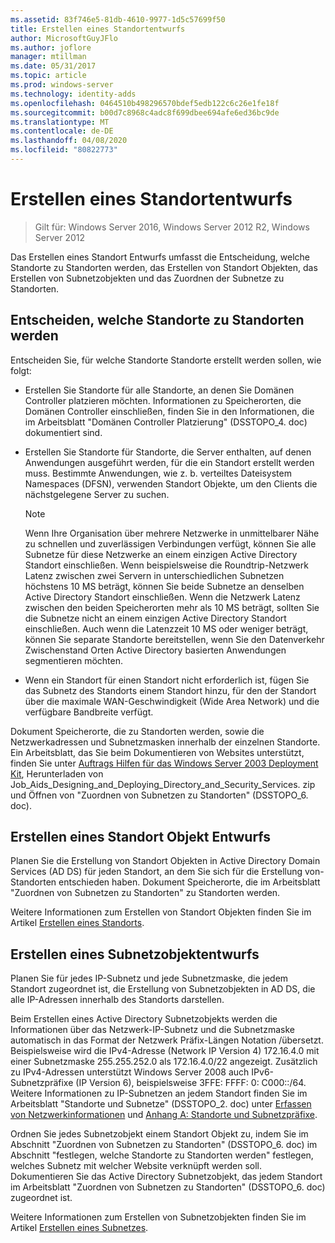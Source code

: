 ```yaml
---
ms.assetid: 83f746e5-81db-4610-9977-1d5c57699f50
title: Erstellen eines Standortentwurfs
author: MicrosoftGuyJFlo
ms.author: joflore
manager: mtillman
ms.date: 05/31/2017
ms.topic: article
ms.prod: windows-server
ms.technology: identity-adds
ms.openlocfilehash: 0464510b498296570bdef5edb122c6c26e1fe18f
ms.sourcegitcommit: b00d7c8968c4adc8f699dbee694afe6ed36bc9de
ms.translationtype: MT
ms.contentlocale: de-DE
ms.lasthandoff: 04/08/2020
ms.locfileid: "80822773"
---
```

# <a name="creating-a-site-design"></a>Erstellen eines Standortentwurfs

>Gilt für: Windows Server 2016, Windows Server 2012 R2, Windows Server 2012

Das Erstellen eines Standort Entwurfs umfasst die Entscheidung, welche Standorte zu Standorten werden, das Erstellen von Standort Objekten, das Erstellen von Subnetzobjekten und das Zuordnen der Subnetze zu Standorten.  
  
## <a name="deciding-which-locations-will-become-sites"></a>Entscheiden, welche Standorte zu Standorten werden

Entscheiden Sie, für welche Standorte Standorte erstellt werden sollen, wie folgt:  
  
- Erstellen Sie Standorte für alle Standorte, an denen Sie Domänen Controller platzieren möchten. Informationen zu Speicherorten, die Domänen Controller einschließen, finden Sie in den Informationen, die im Arbeitsblatt "Domänen Controller Platzierung" (DSSTOPO_4. doc) dokumentiert sind.  
- Erstellen Sie Standorte für Standorte, die Server enthalten, auf denen Anwendungen ausgeführt werden, für die ein Standort erstellt werden muss. Bestimmte Anwendungen, wie z. b. verteiltes Dateisystem Namespaces (DFSN), verwenden Standort Objekte, um den Clients die nächstgelegene Server zu suchen.  

   > [!NOTE]  
   > Wenn Ihre Organisation über mehrere Netzwerke in unmittelbarer Nähe zu schnellen und zuverlässigen Verbindungen verfügt, können Sie alle Subnetze für diese Netzwerke an einem einzigen Active Directory Standort einschließen. Wenn beispielsweise die Roundtrip-Netzwerk Latenz zwischen zwei Servern in unterschiedlichen Subnetzen höchstens 10 MS beträgt, können Sie beide Subnetze an denselben Active Directory Standort einschließen. Wenn die Netzwerk Latenz zwischen den beiden Speicherorten mehr als 10 MS beträgt, sollten Sie die Subnetze nicht an einem einzigen Active Directory Standort einschließen. Auch wenn die Latenzzeit 10 MS oder weniger beträgt, können Sie separate Standorte bereitstellen, wenn Sie den Datenverkehr Zwischenstand Orten Active Directory basierten Anwendungen segmentieren möchten.  

- Wenn ein Standort für einen Standort nicht erforderlich ist, fügen Sie das Subnetz des Standorts einem Standort hinzu, für den der Standort über die maximale WAN-Geschwindigkeit (Wide Area Network) und die verfügbare Bandbreite verfügt.  
  
Dokument Speicherorte, die zu Standorten werden, sowie die Netzwerkadressen und Subnetzmasken innerhalb der einzelnen Standorte. Ein Arbeitsblatt, das Sie beim Dokumentieren von Websites unterstützt, finden Sie unter [Auftrags Hilfen für das Windows Server 2003 Deployment Kit](https://go.microsoft.com/fwlink/?LinkID=102558), Herunterladen von Job_Aids_Designing_and_Deploying_Directory_and_Security_Services. zip und Öffnen von "Zuordnen von Subnetzen zu Standorten" (DSSTOPO_6. doc).  
  
## <a name="creating-a-site-object-design"></a>Erstellen eines Standort Objekt Entwurfs

Planen Sie die Erstellung von Standort Objekten in Active Directory Domain Services (AD DS) für jeden Standort, an dem Sie sich für die Erstellung von-Standorten entschieden haben. Dokument Speicherorte, die im Arbeitsblatt "Zuordnen von Subnetzen zu Standorten" zu Standorten werden.  
  
Weitere Informationen zum Erstellen von Standort Objekten finden Sie im Artikel [Erstellen eines Standorts](https://go.microsoft.com/fwlink/?LinkId=107067).  
  
## <a name="creating-a-subnet-object-design"></a>Erstellen eines Subnetzobjektentwurfs

Planen Sie für jedes IP-Subnetz und jede Subnetzmaske, die jedem Standort zugeordnet ist, die Erstellung von Subnetzobjekten in AD DS, die alle IP-Adressen innerhalb des Standorts darstellen.  
  
Beim Erstellen eines Active Directory Subnetzobjekts werden die Informationen über das Netzwerk-IP-Subnetz und die Subnetzmaske automatisch in das Format der Netzwerk Präfix-Längen Notation <IP address>/<prefix length>übersetzt. Beispielsweise wird die IPv4-Adresse (Network IP Version 4) 172.16.4.0 mit einer Subnetzmaske 255.255.252.0 als 172.16.4.0/22 angezeigt. Zusätzlich zu IPv4-Adressen unterstützt Windows Server 2008 auch IPv6-Subnetzpräfixe (IP Version 6), beispielsweise 3FFE: FFFF: 0: C000::/64. Weitere Informationen zu IP-Subnetzen an jedem Standort finden Sie im Arbeitsblatt "Standorte und Subnetze" (DSSTOPO_2. doc) unter [Erfassen von Netzwerkinformationen](../../ad-ds/plan/Collecting-Network-Information.md) und [Anhang A: Standorte und Subnetzpräfixe](Appendix-A--Locations-and-Subnet-Prefixes.md).  
  
Ordnen Sie jedes Subnetzobjekt einem Standort Objekt zu, indem Sie im Abschnitt "Zuordnen von Subnetzen zu Standorten" (DSSTOPO_6. doc) im Abschnitt "festlegen, welche Standorte zu Standorten werden" festlegen, welches Subnetz mit welcher Website verknüpft werden soll. Dokumentieren Sie das Active Directory Subnetzobjekt, das jedem Standort im Arbeitsblatt "Zuordnen von Subnetzen zu Standorten" (DSSTOPO_6. doc) zugeordnet ist.  
  
Weitere Informationen zum Erstellen von Subnetzobjekten finden Sie im Artikel [Erstellen eines Subnetzes](https://go.microsoft.com/fwlink/?LinkId=107068).
